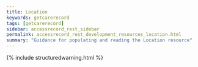 ```yaml
---
title: Location
keywords: getcarerecord
tags: [getcarerecord]
sidebar: accessrecord_rest_sidebar
permalink: accessrecord_rest_development_resources_location.html
summary: "Guidance for populating and reading the Location resource"
---
```


{% include structuredwarning.html %}
